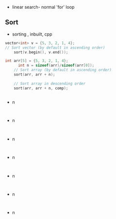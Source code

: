 - linear search- normal 'for' loop
## Sort
- sorting , inbuilt, cpp
```cpp
vector<int> v = {5, 3, 2, 1, 4};
// Sort vector (by default in ascending order)
    sort(v.begin(), v.end());

int arr[5] = {5, 3, 2, 1, 4};
      int n = sizeof(arr)/sizeof(arr[0]);
    // Sort array (by default in ascending order)
    sort(arr, arr + n);
    
    // Sort array in descending order
    sort(arr, arr + n, comp);

```
## 
- n
```cpp
```
## 
- n
```cpp
```
## 
- n
```cpp
```
## 
- n
```cpp
```
## 
- n
```cpp
```
## 
- n
```cpp
```
## 
- n
```cpp
```
